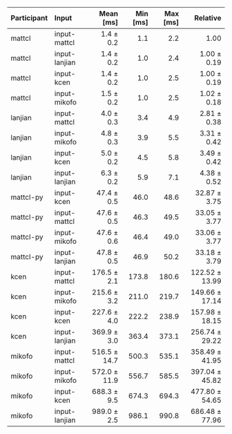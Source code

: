 | Participant | Input | Mean [ms] | Min [ms] | Max [ms] | Relative |
|:---|:---|---:|---:|---:|---:|
| mattcl | input-mattcl | 1.4 ± 0.2 | 1.1 | 2.2 | 1.00 |
| mattcl | input-lanjian | 1.4 ± 0.2 | 1.0 | 2.4 | 1.00 ± 0.19 |
| mattcl | input-kcen | 1.4 ± 0.2 | 1.0 | 2.5 | 1.00 ± 0.19 |
| mattcl | input-mikofo | 1.5 ± 0.2 | 1.0 | 2.5 | 1.02 ± 0.18 |
| lanjian | input-mattcl | 4.0 ± 0.3 | 3.4 | 4.9 | 2.81 ± 0.38 |
| lanjian | input-mikofo | 4.8 ± 0.3 | 3.9 | 5.5 | 3.31 ± 0.42 |
| lanjian | input-kcen | 5.0 ± 0.2 | 4.5 | 5.8 | 3.49 ± 0.42 |
| lanjian | input-lanjian | 6.3 ± 0.2 | 5.9 | 7.1 | 4.38 ± 0.52 |
| mattcl-py | input-kcen | 47.4 ± 0.5 | 46.0 | 48.6 | 32.87 ± 3.75 |
| mattcl-py | input-mattcl | 47.6 ± 0.5 | 46.3 | 49.5 | 33.05 ± 3.77 |
| mattcl-py | input-mikofo | 47.6 ± 0.6 | 46.4 | 49.0 | 33.06 ± 3.77 |
| mattcl-py | input-lanjian | 47.8 ± 0.5 | 46.9 | 50.2 | 33.18 ± 3.79 |
| kcen | input-mattcl | 176.5 ± 2.1 | 173.8 | 180.6 | 122.52 ± 13.99 |
| kcen | input-mikofo | 215.6 ± 3.2 | 211.0 | 219.7 | 149.66 ± 17.14 |
| kcen | input-kcen | 227.6 ± 4.0 | 222.2 | 238.9 | 157.98 ± 18.15 |
| kcen | input-lanjian | 369.9 ± 3.0 | 363.4 | 373.1 | 256.74 ± 29.22 |
| mikofo | input-mattcl | 516.5 ± 14.7 | 500.3 | 535.1 | 358.49 ± 41.95 |
| mikofo | input-mikofo | 572.0 ± 11.9 | 556.7 | 585.5 | 397.04 ± 45.82 |
| mikofo | input-kcen | 688.3 ± 9.5 | 674.3 | 694.3 | 477.80 ± 54.65 |
| mikofo | input-lanjian | 989.0 ± 2.5 | 986.1 | 990.8 | 686.48 ± 77.96 |
